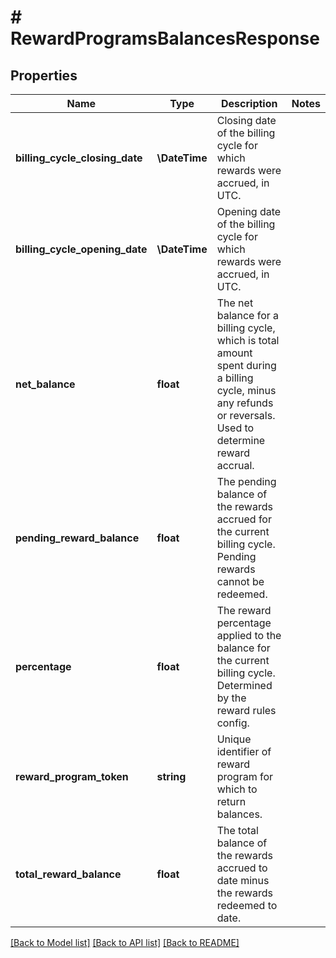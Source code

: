 # # RewardProgramsBalancesResponse

## Properties

Name | Type | Description | Notes
------------ | ------------- | ------------- | -------------
**billing_cycle_closing_date** | **\DateTime** | Closing date of the billing cycle for which rewards were accrued, in UTC. |
**billing_cycle_opening_date** | **\DateTime** | Opening date of the billing cycle for which rewards were accrued, in UTC. |
**net_balance** | **float** | The net balance for a billing cycle, which is total amount spent during a billing cycle, minus any refunds or reversals. Used to determine reward accrual. |
**pending_reward_balance** | **float** | The pending balance of the rewards accrued for the current billing cycle. Pending rewards cannot be redeemed. |
**percentage** | **float** | The reward percentage applied to the balance for the current billing cycle. Determined by the reward rules config. |
**reward_program_token** | **string** | Unique identifier of reward program for which to return balances. |
**total_reward_balance** | **float** | The total balance of the rewards accrued to date minus the rewards redeemed to date. |

[[Back to Model list]](../../README.md#models) [[Back to API list]](../../README.md#endpoints) [[Back to README]](../../README.md)
